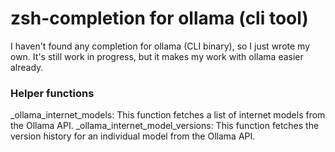 # zsh-completion for ollama (cli tool)

I haven't found any completion for ollama (CLI binary), so I just wrote my own. 
It's still work in progress, but it makes my work with ollama easier already. 

### Helper functions
_ollama_internet_models: This function fetches a list of internet models from the Ollama API.
_ollama_internet_model_versions: This function fetches the version history for an individual model from the Ollama API.
